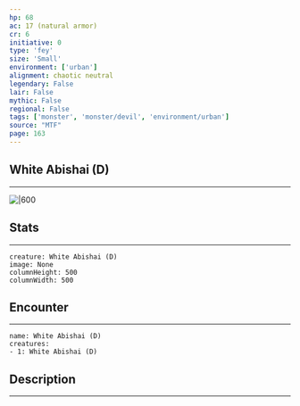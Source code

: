 ```yaml
---
hp: 68
ac: 17 (natural armor)
cr: 6
initiative: 0
type: 'fey'    
size: 'Small'
environment: ['urban']
alignment: chaotic neutral
legendary: False
lair: False
mythic: False
regional: False
tags: ['monster', 'monster/devil', 'environment/urban']
source: "MTF"
page: 163
---
```


## White Abishai (D)
---

![|600](D:/Program%20Files/5e.tools/img/bestiary/MTF/White%20Abishai.jpg)

## Stats
---

```statblock
creature: White Abishai (D)
image: None
columnHeight: 500
columnWidth: 500
```

## Encounter
---

```encounter-table
name: White Abishai (D)
creatures:
- 1: White Abishai (D)
```

## Description
---





